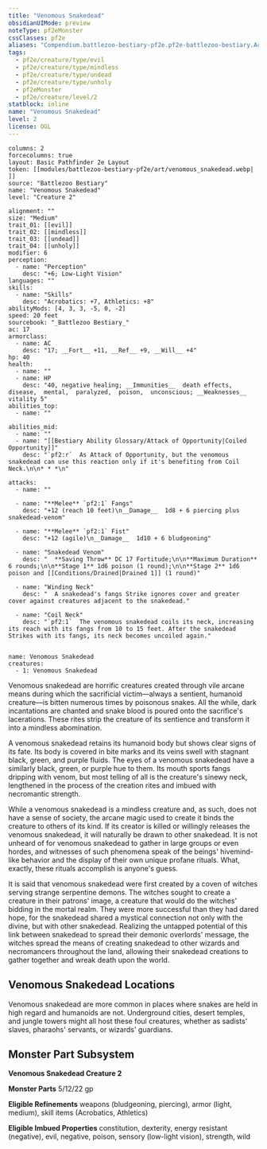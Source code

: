 ```yaml
---
title: "Venomous Snakedead"
obsidianUIMode: preview
noteType: pf2eMonster
cssClasses: pf2e
aliases: "Compendium.battlezoo-bestiary-pf2e.pf2e-battlezoo-bestiary.Actor.BdqQszXqy86fctDS" 
tags:
  - pf2e/creature/type/evil
  - pf2e/creature/type/mindless
  - pf2e/creature/type/undead
  - pf2e/creature/type/unholy
  - pf2eMonster
  - pf2e/creature/level/2
statblock: inline
name: "Venomous Snakedead"
level: 2
license: OGL
---
```


```statblock
columns: 2
forcecolumns: true
layout: Basic Pathfinder 2e Layout
token: [[modules/battlezoo-bestiary-pf2e/art/venomous_snakedead.webp| ]]
source: "Battlezoo Bestiary"
name: "Venomous Snakedead"
level: "Creature 2"

alignment: ""
size: "Medium"
trait_01: [[evil]]
trait_02: [[mindless]]
trait_03: [[undead]]
trait_04: [[unholy]]
modifier: 6
perception:
  - name: "Perception"
    desc: "+6; Low-Light Vision"
languages: ""
skills:
  - name: "Skills"
    desc: "Acrobatics: +7, Athletics: +8"
abilityMods: [4, 3, 3, -5, 0, -2]
speed: 20 feet
sourcebook: "_Battlezoo Bestiary_"
ac: 17
armorclass:
  - name: AC
    desc: "17; __Fort__ +11, __Ref__ +9, __Will__ +4"
hp: 40
health:
  - name: ""
  - name: HP
    desc: "40, negative healing; __Immunities__  death effects,  disease,  mental,  paralyzed,  poison,  unconscious; __Weaknesses__ vitality 5"
abilities_top:
  - name: ""

abilities_mid:
  - name: ""
  - name: "[[Bestiary Ability Glossary/Attack of Opportunity|Coiled Opportunity]]"
    desc: "`pf2:r`  As Attack of Opportunity, but the venomous snakedead can use this reaction only if it's benefiting from Coil Neck.\n\n* * *\n"

attacks:
  - name: ""

  - name: "**Melee** `pf2:1` Fangs"
    desc: "+12 (reach 10 feet)\n__Damage__  1d8 + 6 piercing plus snakedead-venom"

  - name: "**Melee** `pf2:1` Fist"
    desc: "+12 (agile)\n__Damage__  1d10 + 6 bludgeoning"

  - name: "Snakedead Venom"
    desc: "  **Saving Throw** DC 17 Fortitude;\n\n**Maximum Duration** 6 rounds;\n\n**Stage 1** 1d6 poison (1 round);\n\n**Stage 2** 1d6 poison and [[Conditions/Drained|Drained 1]] (1 round)"

  - name: "Winding Neck"
    desc: "  A snakedead's fangs Strike ignores cover and greater cover against creatures adjacent to the snakedead."

  - name: "Coil Neck"
    desc: "`pf2:1`  The venomous snakedead coils its neck, increasing its reach with its fangs from 10 to 15 feet. After the snakedead Strikes with its fangs, its neck becomes uncoiled again."
 
```

```encounter-table
name: Venomous Snakedead
creatures:
  - 1: Venomous Snakedead
```



Venomous snakedead are horrific creatures created through vile arcane means during which the sacrificial victim—always a sentient, humanoid creature—is bitten numerous times by poisonous snakes. All the while, dark incantations are chanted and snake blood is poured onto the sacrifice's lacerations. These rites strip the creature of its sentience and transform it into a mindless abomination.

A venomous snakedead retains its humanoid body but shows clear signs of its fate. Its body is covered in bite marks and its veins swell with stagnant black, green, and purple fluids. The eyes of a venomous snakedead have a similarly black, green, or purple hue to them. Its mouth sports fangs dripping with venom, but most telling of all is the creature's sinewy neck, lengthened in the process of the creation rites and imbued with necromantic strength.

While a venomous snakedead is a mindless creature and, as such, does not have a sense of society, the arcane magic used to create it binds the creature to others of its kind. If its creator is killed or willingly releases the venomous snakedead, it will naturally be drawn to other snakedead. It is not unheard of for venomous snakedead to gather in large groups or even hordes, and witnesses of such phenomena speak of the beings' hivemind-like behavior and the display of their own unique profane rituals. What, exactly, these rituals accomplish is anyone's guess.

It is said that venomous snakedead were first created by a coven of witches serving strange serpentine demons. The witches sought to create a creature in their patrons' image, a creature that would do the witches' bidding in the mortal realm. They were more successful than they had dared hope, for the snakedead shared a mystical connection not only with the divine, but with other snakedead. Realizing the untapped potential of this link between snakedead to spread their demonic overlords' message, the witches spread the means of creating snakedead to other wizards and necromancers throughout the land, allowing their snakedead creations to gather together and wreak death upon the world.

## Venomous Snakedead Locations

Venomous snakedead are more common in places where snakes are held in high regard and humanoids are not. Underground cities, desert temples, and jungle towers might all host these foul creatures, whether as sadists' slaves, pharaohs' servants, or wizards' guardians.

## Monster Part Subsystem

**Venomous Snakedead Creature 2**

**Monster Parts** 5/12/22 gp

**Eligible Refinements** weapons (bludgeoning, piercing), armor (light, medium), skill items (Acrobatics, Athletics)

**Eligible Imbued Properties** constitution, dexterity, energy resistant (negative), evil, negative, poison, sensory (low-light vision), strength, wild
